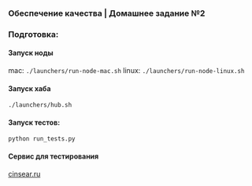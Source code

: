 ### Обеспечение качества | Домашнее задание №2

### Подготовка:
#### Запуск ноды
mac: `./launchers/run-node-mac.sh` 
linux: `./launchers/run-node-linux.sh`

#### Запуск хаба
`./launchers/hub.sh` 

#### Запуск тестов:
`python run_tests.py`

#### Сервис для тестирования

[cinsear.ru](https://cinsear.ru)
